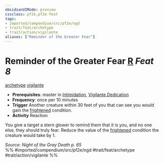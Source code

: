 ```yaml
---
obsidianUIMode: preview
cssclass: pf2e,pf2e-feat
tags:
- imported/compendium/src/pf2e/ngd
- trait/feat/archetype
- trait/action/vigilante
aliases: ["Reminder of the Greater Fear"]
---
```

# Reminder of the Greater Fear  [R](chapter-9-playing-the-game.md#Actions "Reaction") *Feat 8*  
[archetype](archetype.md)  [vigilante](rules/traits/vigilante-apg.md)  

- **Prerequisites**: master in [Intimidation](../skills.md#Intimidation), [Vigilante Dedication](vigilante-dedication-apg.md)
- **Frequency**: once per 10 minutes
- **Trigger** Another creature within 30 feet of you that can see you would gain the [frightened](conditions.md#Frightened) condition.
- **Activity** Reaction

You give a target a stern glower to remind them that it is you, and no one else, they should truly fear. Reduce the value of the [frightened](conditions.md#Frightened) condition the creature would take by 1.

*Source: Night of the Gray Death p. 65*  
%% #imported/compendium/src/pf2e/ngd #trait/feat/archetype #trait/action/vigilante %%